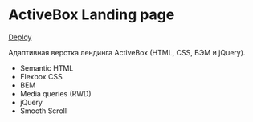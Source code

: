 # ActiveBox Landing page

[Deploy](https://vadim-m.github.io/active-box/)

Адаптивная верстка лендинга ActiveBox (HTML, CSS, БЭМ и jQuery). 

- Semantic HTML
- Flexbox CSS
- BEM
- Media queries (RWD)
- jQuery
- Smooth Scroll 
